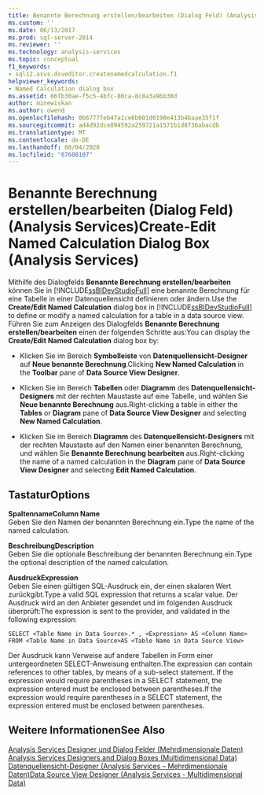 ```yaml
---
title: Benannte Berechnung erstellen/bearbeiten (Dialog Feld) (Analysis Services) | Microsoft-Dokumentation
ms.custom: ''
ms.date: 06/13/2017
ms.prod: sql-server-2014
ms.reviewer: ''
ms.technology: analysis-services
ms.topic: conceptual
f1_keywords:
- sql12.asvs.dsveditor.createnamedcalculation.f1
helpviewer_keywords:
- Named Calculation dialog box
ms.assetid: 66fb30ae-f5c5-4bfc-80ca-8c8a3a9bb30d
author: minewiskan
ms.author: owend
ms.openlocfilehash: 0b6777feb47a1ce6b601d0190e413b4baae35f1f
ms.sourcegitcommit: ad4d92dce894592a259721a1571b1d8736abacdb
ms.translationtype: MT
ms.contentlocale: de-DE
ms.lasthandoff: 08/04/2020
ms.locfileid: "87608107"
---
```

# <a name="create-edit-named-calculation-dialog-box-analysis-services"></a><span data-ttu-id="f8b4a-102">Benannte Berechnung erstellen/bearbeiten (Dialog Feld) (Analysis Services)</span><span class="sxs-lookup"><span data-stu-id="f8b4a-102">Create-Edit Named Calculation Dialog Box (Analysis Services)</span></span>
  <span data-ttu-id="f8b4a-103">Mithilfe des Dialogfelds **Benannte Berechnung erstellen/bearbeiten** können Sie in [!INCLUDE[ssBIDevStudioFull](../includes/ssbidevstudiofull-md.md)] eine benannte Berechnung für eine Tabelle in einer Datenquellensicht definieren oder ändern.</span><span class="sxs-lookup"><span data-stu-id="f8b4a-103">Use the **Create/Edit Named Calculation** dialog box in [!INCLUDE[ssBIDevStudioFull](../includes/ssbidevstudiofull-md.md)] to define or modify a named calculation for a table in a data source view.</span></span> <span data-ttu-id="f8b4a-104">Führen Sie zum Anzeigen des Dialogfelds **Benannte Berechnung erstellen/bearbeiten** einen der folgenden Schritte aus:</span><span class="sxs-lookup"><span data-stu-id="f8b4a-104">You can display the **Create/Edit Named Calculation** dialog box by:</span></span>  
  
-   <span data-ttu-id="f8b4a-105">Klicken Sie im Bereich **Symbolleiste** von **Datenquellensicht-Designer** auf **Neue benannte Berechnung**.</span><span class="sxs-lookup"><span data-stu-id="f8b4a-105">Clicking **New Named Calculation** in the **Toolbar** pane of **Data Source View Designer**.</span></span>  
  
-   <span data-ttu-id="f8b4a-106">Klicken Sie im Bereich **Tabellen** oder **Diagramm** des **Datenquellensicht-Designers** mit der rechten Maustaste auf eine Tabelle, und wählen Sie **Neue benannte Berechnung** aus.</span><span class="sxs-lookup"><span data-stu-id="f8b4a-106">Right-clicking a table in either the **Tables** or **Diagram** pane of **Data Source View Designer** and selecting **New Named Calculation**.</span></span>  
  
-   <span data-ttu-id="f8b4a-107">Klicken Sie im Bereich **Diagramm** des **Datenquellensicht-Designers** mit der rechten Maustaste auf den Namen einer benannten Berechnung, und wählen Sie **Benannte Berechnung bearbeiten** aus.</span><span class="sxs-lookup"><span data-stu-id="f8b4a-107">Right-clicking the name of a named calculation in the **Diagram** pane of **Data Source View Designer** and selecting **Edit Named Calculation**.</span></span>  
  
## <a name="options"></a><span data-ttu-id="f8b4a-108">Tastatur</span><span class="sxs-lookup"><span data-stu-id="f8b4a-108">Options</span></span>  
 <span data-ttu-id="f8b4a-109">**Spaltenname**</span><span class="sxs-lookup"><span data-stu-id="f8b4a-109">**Column Name**</span></span>  
 <span data-ttu-id="f8b4a-110">Geben Sie den Namen der benannten Berechnung ein.</span><span class="sxs-lookup"><span data-stu-id="f8b4a-110">Type the name of the named calculation.</span></span>  
  
 <span data-ttu-id="f8b4a-111">**Beschreibung**</span><span class="sxs-lookup"><span data-stu-id="f8b4a-111">**Description**</span></span>  
 <span data-ttu-id="f8b4a-112">Geben Sie die optionale Beschreibung der benannten Berechnung ein.</span><span class="sxs-lookup"><span data-stu-id="f8b4a-112">Type the optional description of the named calculation.</span></span>  
  
 <span data-ttu-id="f8b4a-113">**Ausdruck**</span><span class="sxs-lookup"><span data-stu-id="f8b4a-113">**Expression**</span></span>  
 <span data-ttu-id="f8b4a-114">Geben Sie einen gültigen SQL-Ausdruck ein, der einen skalaren Wert zurückgibt.</span><span class="sxs-lookup"><span data-stu-id="f8b4a-114">Type a valid SQL expression that returns a scalar value.</span></span> <span data-ttu-id="f8b4a-115">Der Ausdruck wird an den Anbieter gesendet und im folgenden Ausdruck überprüft:</span><span class="sxs-lookup"><span data-stu-id="f8b4a-115">The expression is sent to the provider, and validated in the following expression:</span></span>  
  
```  
SELECT <Table Name in Data Source>.* , <Expression> AS <Column Name> FROM <Table Name in Data Source>AS <Table Name in Data Source View>  
```  
  
 <span data-ttu-id="f8b4a-116">Der Ausdruck kann Verweise auf andere Tabellen in Form einer untergeordneten SELECT-Anweisung enthalten.</span><span class="sxs-lookup"><span data-stu-id="f8b4a-116">The expression can contain references to other tables, by means of a sub-select statement.</span></span> <span data-ttu-id="f8b4a-117">If the expression would require parentheses in a SELECT statement, the expression entered must be enclosed between parentheses.</span><span class="sxs-lookup"><span data-stu-id="f8b4a-117">If the expression would require parentheses in a SELECT statement, the expression entered must be enclosed between parentheses.</span></span>  
  
## <a name="see-also"></a><span data-ttu-id="f8b4a-118">Weitere Informationen</span><span class="sxs-lookup"><span data-stu-id="f8b4a-118">See Also</span></span>  
 <span data-ttu-id="f8b4a-119">[Analysis Services Designer und Dialog Felder &#40;Mehrdimensionale Daten&#41;](analysis-services-designers-and-dialog-boxes-multidimensional-data.md) </span><span class="sxs-lookup"><span data-stu-id="f8b4a-119">[Analysis Services Designers and Dialog Boxes &#40;Multidimensional Data&#41;](analysis-services-designers-and-dialog-boxes-multidimensional-data.md) </span></span>  
 [<span data-ttu-id="f8b4a-120">Datenquellensicht-Designer &#40;Analysis Services – Mehrdimensionale Daten&#41;</span><span class="sxs-lookup"><span data-stu-id="f8b4a-120">Data Source View Designer &#40;Analysis Services - Multidimensional Data&#41;</span></span>](data-source-view-designer-analysis-services-multidimensional-data.md)  
  
  
